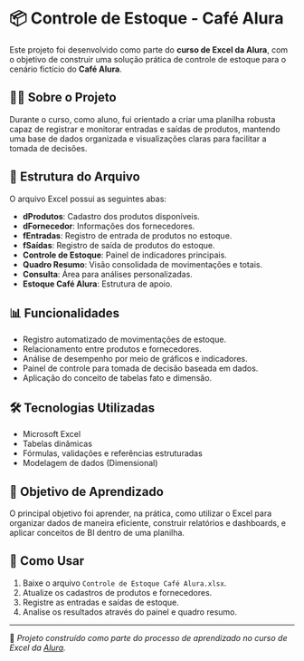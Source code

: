# 📦 Controle de Estoque - Café Alura

Este projeto foi desenvolvido como parte do **curso de Excel da Alura**, com o objetivo de construir uma solução prática de controle de estoque para o cenário fictício do **Café Alura**.

## 👨‍🎓 Sobre o Projeto

Durante o curso, como aluno, fui orientado a criar uma planilha robusta capaz de registrar e monitorar entradas e saídas de produtos, mantendo uma base de dados organizada e visualizações claras para facilitar a tomada de decisões.

## 📂 Estrutura do Arquivo

O arquivo Excel possui as seguintes abas:

- **dProdutos**: Cadastro dos produtos disponíveis.
- **dFornecedor**: Informações dos fornecedores.
- **fEntradas**: Registro de entrada de produtos no estoque.
- **fSaídas**: Registro de saída de produtos do estoque.
- **Controle de Estoque**: Painel de indicadores principais.
- **Quadro Resumo**: Visão consolidada de movimentações e totais.
- **Consulta**: Área para análises personalizadas.
- **Estoque Café Alura**: Estrutura de apoio.

## 📊 Funcionalidades

- Registro automatizado de movimentações de estoque.
- Relacionamento entre produtos e fornecedores.
- Análise de desempenho por meio de gráficos e indicadores.
- Painel de controle para tomada de decisão baseada em dados.
- Aplicação do conceito de tabelas fato e dimensão.

## 🛠️ Tecnologias Utilizadas

- Microsoft Excel
- Tabelas dinâmicas
- Fórmulas, validações e referências estruturadas
- Modelagem de dados (Dimensional)

## 🎯 Objetivo de Aprendizado

O principal objetivo foi aprender, na prática, como utilizar o Excel para organizar dados de maneira eficiente, construir relatórios e dashboards, e aplicar conceitos de BI dentro de uma planilha.

## 🚀 Como Usar

1. Baixe o arquivo `Controle de Estoque Café Alura.xlsx`.
2. Atualize os cadastros de produtos e fornecedores.
3. Registre as entradas e saídas de estoque.
4. Analise os resultados através do painel e quadro resumo.

---

📘 *Projeto construído como parte do processo de aprendizado no curso de Excel da [Alura](https://www.alura.com.br).*
